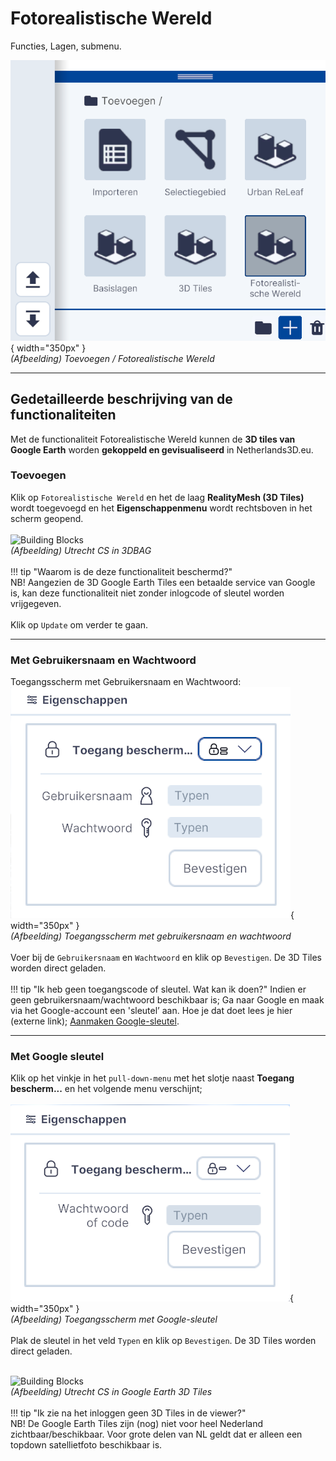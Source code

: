 # Fotorealistische Wereld

Functies, Lagen, submenu.  
  
![Building Blocks](../handleiding/imgs/lagen.toevoegen.menu.google.png){ width="350px" }  
_(Afbeelding) Toevoegen / Fotorealistische Wereld_

---

## Gedetailleerde beschrijving van de functionaliteiten

Met de functionaliteit Fotorealistische Wereld kunnen de **3D tiles van Google Earth** worden **gekoppeld en gevisualiseerd** in Netherlands3D.eu.



### **Toevoegen**
Klik op `Fotorealistische Wereld` en het de laag **RealityMesh (3D Tiles)** wordt toegevoegd en het **Eigenschappenmenu** wordt rechtsboven in het scherm geopend.  
<br> 
![Building Blocks](../handleiding/imgs/lagen.toevoegen.google.1.png)  
_(Afbeelding) Utrecht CS in 3DBAG_  
<br> 
!!! tip "Waarom is de deze functionaliteit beschermd?"	
	NB! Aangezien de 3D Google Earth Tiles een betaalde service van Google is, kan deze functionaliteit niet zonder inlogcode of sleutel worden vrijgegeven.  
<br> 
Klik op `Update` om verder te gaan.  

---

### **Met Gebruikersnaam en Wachtwoord**
Toegangsscherm met Gebruikersnaam en Wachtwoord:
![Building Blocks](../handleiding/imgs/lagen.toevoegen.google.login.png){ width="350px" }  
_(Afbeelding) Toegangsscherm met gebruikersnaam en wachtwoord_  
<br>
Voer bij de `Gebruikersnaam` en `Wachtwoord` en klik op `Bevestigen`. De 3D Tiles worden direct geladen.  
<br>
!!! tip "Ik heb geen toegangscode of sleutel. Wat kan ik doen?" 
	Indien er geen gebruikersnaam/wachtwoord beschikbaar is; Ga naar Google en maak via het Google-account een 'sleutel’ aan. Hoe je dat doet lees je hier (externe link); [Aanmaken Google-sleutel](https://developers.google.com/maps/documentation/embed/get-api-key).

---

### **Met Google sleutel**
Klik op het vinkje in het `pull-down-menu` met het slotje naast **Toegang bescherm...** en het volgende menu verschijnt;   
<br>
![Building Blocks](../handleiding/imgs/lagen.toevoegen.google.sleutel.png){ width="350px" }  
_(Afbeelding) Toegangsscherm met Google-sleutel_  
<br>
Plak de sleutel in het veld `Typen` en klik op `Bevestigen`. De 3D Tiles worden direct geladen.  
<br>

![Building Blocks](../handleiding/imgs/lagen.toevoegen.google.example.png)  
_(Afbeelding) Utrecht CS in Google Earth 3D Tiles_  
<br>
!!! tip "Ik zie na het inloggen geen 3D Tiles in de viewer?"	
	NB! De Google Earth Tiles zijn (nog) niet voor heel Nederland zichtbaar/beschikbaar. Voor grote delen van NL geldt dat er alleen een topdown satellietfoto beschikbaar is.  
<br>